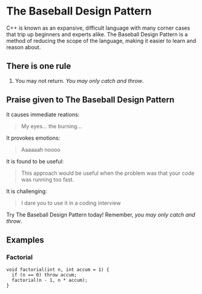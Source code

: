 The Baseball Design Pattern
===========================

C++ is known as an expansive, difficult language with many corner cases that trip up beginners and experts alike. The Baseball Design Pattern is a method of reducing the scope of the language, making it easier to learn and reason about.


There is one rule
-----------------

1. You may not return. _You may only catch and throw_.


Praise given to The Baseball Design Pattern
-------------------------------------------

It causes immediate reations:
> My eyes... the burning...

It provokes emotions:
> Aaaaaah noooo

It is found to be useful:
> This approach would be useful when the problem was that your code was running too fast.

It is challenging:
> I dare you to use it in a coding interview

Try The Baseball Design Pattern today! Remember, _you may only catch and throw_.


Examples
--------

### Factorial

    void factorial(int n, int accum = 1) {
      if (n == 0) throw accum;
      factorial(n - 1, n * accum);
    }
